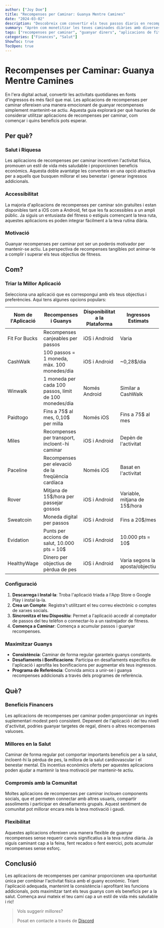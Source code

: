 ```yaml
---
author: ["Joy Doe"]
title: "Recompenses per Caminar: Guanya Mentre Camines"
date: "2024-03-02"
description: "Descobreix com convertir els teus passos diaris en recompenses amb aplicacions de recompenses per caminar."
summary: "Aprèn com monetitzar les teves caminades diàries amb diverses aplicacions i plataformes de recompenses per caminar."
tags: ["recompenses per caminar", "guanyar diners", "aplicacions de fitness", "ingressos alternatius"]
categories: ["Finances", "Salut"]
ShowToc: true
TocOpen: true
---
```


# Recompenses per Caminar: Guanya Mentre Camines

En l'era digital actual, convertir les activitats quotidianes en fonts d'ingressos és més fàcil que mai. Les aplicacions de recompenses per caminar ofereixen una manera emocionant de guanyar recompenses simplement mantenint-se actiu. Aquesta guia explorarà per què hauries de considerar utilitzar aplicacions de recompenses per caminar, com començar i quins beneficis pots esperar.

## Per què?

### Salut i Riquesa
Les aplicacions de recompenses per caminar incentiven l'activitat física, promouen un estil de vida més saludable i proporcionen beneficis econòmics. Aquesta doble avantatge les converteix en una opció atractiva per a aquells que busquen millorar el seu benestar i generar ingressos addicionals.

### Accessibilitat
La majoria d'aplicacions de recompenses per caminar són gratuïtes i estan disponibles tant a iOS com a Android, fet que les fa accessibles a un ampli públic. Ja siguis un entusiasta del fitness o estiguis començant la teva ruta, aquestes aplicacions es poden integrar fàcilment a la teva rutina diària.

### Motivació
Guanyar recompenses per caminar pot ser un poderós motivador per mantenir-se actiu. La perspectiva de recompenses tangibles pot animar-te a complir i superar els teus objectius de fitness.

## Com?

### Triar la Millor Aplicació
Selecciona una aplicació que es correspongui amb els teus objectius i preferències. Aquí tens algunes opcions populars:

| Nom de l'Aplicació | Recompenses i Guanys                          | Disponibilitat a la Plataforma | Ingressos Estimats        |
|--------------|---------------------------------------------|-----------------------|-------------------------|
| Fit For Bucks| Recompenses canjeables per passos           | iOS i Android         | Varia                   |
| CashWalk     | 100 passos = 1 moneda, màx. 100 monedes/dia | iOS i Android         | ~0,28$/dia              |
| Winwalk      | 1 moneda per cada 100 passos, límit de 100 monedes/dia | Només Android   | Similar a CashWalk       |
| Paidtogo     | Fins a 75$ al mes, 0,10$ per milla          | Només iOS             | Fins a 75$ al mes        |
| Miles        | Recompenses per transport, incloent-hi caminar | iOS i Android       | Depèn de l'activitat     |
| Paceline     | Recompenses per elevació de la freqüència cardíaca | Només iOS       | Basat en l'activitat     |
| Rover        | Mitjana de 15$/hora per passejar gossos     | iOS i Android         | Variable, mitjana de 15$/hora |
| Sweatcoin    | Moneda digital per passos                  | iOS i Android         | Fins a 20$/mes          |
| Evidation    | Punts per accions de salut, 10.000 pts = 10$ | iOS i Android         | 10.000 pts = 10$        |
| HealthyWage  | Dinero per objectius de pèrdua de pes      | iOS i Android         | Varia segons la aposta/objectiu |

### Configuració
1. **Descarrega i Instal·la**: Troba l'aplicació triada a l'App Store o Google Play i instal·la-la.
2. **Crea un Compte**: Registra't utilitzant el teu correu electrònic o comptes de xarxes socials.
3. **Sincronitza el teu Dispositiu**: Permet a l'aplicació accedir al comptador de passos del teu telèfon o connectar-lo a un rastrejador de fitness.
4. **Comença a Caminar**: Comença a acumular passos i guanyar recompenses.

### Maximitzar Guanys
- **Consistència**: Caminar de forma regular garanteix guanys constants.
- **Desafiaments i Bonificacions**: Participa en desafiaments específics de l'aplicació i aprofita les bonificacions per augmentar els teus ingressos.
- **Programa de Referència**: Convida amics a unir-se i guanya recompenses addicionals a través dels programes de referència.

## Què?

### Beneficis Financers
Les aplicacions de recompenses per caminar poden proporcionar un ingrés suplementari modest però consistent. Depenent de l'aplicació i del teu nivell d'activitat, podries guanyar targetes de regal, diners o altres recompenses valuoses.

### Millores en la Salut
Caminar de forma regular pot comportar importants beneficis per a la salut, incloent-hi la pèrdua de pes, la millora de la salut cardiovascular i el benestar mental. Els incentius econòmics oferts per aquestes aplicacions poden ajudar a mantenir la teva motivació per mantenir-te actiu.

### Compromís amb la Comunitat
Moltes aplicacions de recompenses per caminar inclouen components socials, que et permeten connectar amb altres usuaris, compartir assoliments i participar en desafiaments grupals. Aquest sentiment de comunitat pot millorar encara més la teva motivació i gaudi.

### Flexibilitat
Aquestes aplicacions ofereixen una manera flexible de guanyar recompenses sense requerir canvis significatius a la teva rutina diària. Ja siguis caminant cap a la feina, fent recados o fent exercici, pots acumular recompenses sense esforç.

## Conclusió

Les aplicacions de recompenses per caminar proporcionen una oportunitat única per combinar l'activitat física amb el guany econòmic. Triant l'aplicació adequada, mantenint la consistència i aprofitant les funcions addicionals, pots maximitzar tant els teus guanys com els beneficis per a la salut. Comença avui mateix el teu camí cap a un estil de vida més saludable i ric!

> Vols suggerir millores?
> 
> Posat en contacte a través de [Discord](https://discord.gg/pm96w5n3eC)